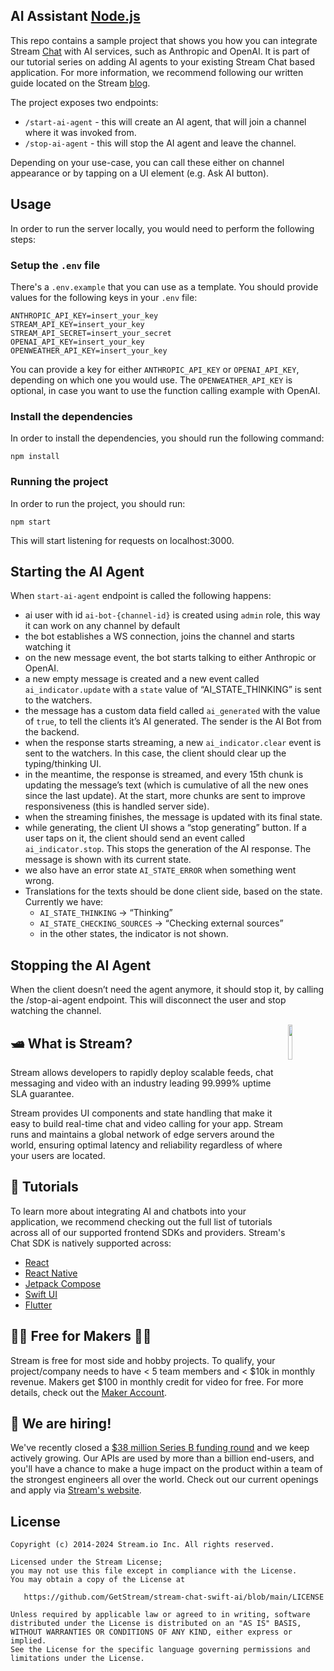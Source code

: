 ## AI Assistant [Node.js](https://getstream.io/blog/nodejs-assistant/)

This repo contains a sample project that shows you how you can integrate Stream [Chat](https://getstream.io/chat/) with AI services, such as Anthropic and OpenAI. It is part of our tutorial series on adding AI agents to your existing Stream Chat based application. For more information, we recommend following our written guide located on the Stream [blog](https://getstream.io/blog/ai-assistant/). 


The project exposes two endpoints:
- `/start-ai-agent` - this will create an AI agent, that will join a channel where it was invoked from.
- `/stop-ai-agent` - this will stop the AI agent and leave the channel.

Depending on your use-case, you can call these either on channel appearance or by tapping on a UI element (e.g. Ask AI button).

## Usage

In order to run the server locally, you would need to perform the following steps:

### Setup the `.env` file

There's a `.env.example` that you can use as a template. You should provide values for the following keys in your `.env` file:

```
ANTHROPIC_API_KEY=insert_your_key
STREAM_API_KEY=insert_your_key
STREAM_API_SECRET=insert_your_secret
OPENAI_API_KEY=insert_your_key
OPENWEATHER_API_KEY=insert_your_key
```

You can provide a key for either `ANTHROPIC_API_KEY` or `OPENAI_API_KEY`, depending on which one you would use. The `OPENWEATHER_API_KEY` is optional, in case you want to use the function calling example with OpenAI.

### Install the dependencies

In order to install the dependencies, you should run the following command:

```
npm install
```

### Running the project

In order to run the project, you should run:

```
npm start
```

This will start listening for requests on localhost:3000.

## Starting the AI Agent

When `start-ai-agent` endpoint is called the following happens:

- ai user with id `ai-bot-{channel-id}` is created using `admin` role, this way it can work on any channel by default
- the bot establishes a WS connection, joins the channel and starts watching it
- on the new message event, the bot starts talking to either Anthropic or OpenAI.
- a new empty message is created and a new event called `ai_indicator.update` with a `state` value of “AI_STATE_THINKING” is sent to the watchers.
- the message has a custom data field called `ai_generated` with the value of `true`, to tell the clients it’s AI generated. The sender is the AI Bot from the backend.
- when the response starts streaming, a new `ai_indicator.clear` event is sent to the watchers. In this case, the client should clear up the typing/thinking UI.
- in the meantime, the response is streamed, and every 15th chunk is updating the message’s text  (which is cumulative of all the new ones since the last update). At the start, more chunks are sent to improve responsiveness (this is handled server side).
- when the streaming finishes, the message is updated with its final state.
- while generating, the client UI shows a “stop generating” button. If a user taps on it, the client should send an event called `ai_indicator.stop`. This stops the generation of the AI response. The message is shown with its current state.
- we also have an error state `AI_STATE_ERROR` when something went wrong.
- Translations for the texts should be done client side, based on the state. Currently we have:
   - `AI_STATE_THINKING` → “Thinking”
   - `AI_STATE_CHECKING_SOURCES` → “Checking external sources”
   - in the other states, the indicator is not shown.

## Stopping the AI Agent

When the client doesn’t need the agent anymore, it should stop it, by calling the /stop-ai-agent endpoint. This will disconnect the user and stop watching the channel.

<a href="https://getstream.io?utm_source=Github&utm_medium=Github_Repo_Content&utm_content=Developer&utm_campaign=Github_Swift_AI_SDK&utm_term=DevRelOss">
<img src="https://user-images.githubusercontent.com/24237865/138428440-b92e5fb7-89f8-41aa-96b1-71a5486c5849.png" align="right" width="12%"/>
</a>

## 🛥 What is Stream?

Stream allows developers to rapidly deploy scalable feeds, chat messaging and video with an industry leading 99.999% uptime SLA guarantee.

Stream provides UI components and state handling that make it easy to build real-time chat and video calling for your app. Stream runs and maintains a global network of edge servers around the world, ensuring optimal latency and reliability regardless of where your users are located.

## 📕 Tutorials

To learn more about integrating AI and chatbots into your application, we recommend checking out the full list of tutorials across all of our supported frontend SDKs and providers. Stream's Chat SDK is natively supported across:
* [React](https://getstream.io/blog/react-assistant/)
* [React Native](https://getstream.io/blog/react-native-assistant/)
* [Jetpack Compose](https://getstream.io/blog/android-assistant/)
* [Swift UI](https://getstream.io/blog/ios-assistant/)
* [Flutter](https://getstream.io/blog/flutter-assistant/)



## 👩‍💻 Free for Makers 👨‍💻

Stream is free for most side and hobby projects. To qualify, your project/company needs to have < 5 team members and < $10k in monthly revenue. Makers get $100 in monthly credit for video for free.
For more details, check out the [Maker Account](https://getstream.io/maker-account?utm_source=Github&utm_medium=Github_Repo_Content&utm_content=Developer&utm_campaign=Github_Swift_AI_SDK&utm_term=DevRelOss).

## 💼 We are hiring!

We've recently closed a [\$38 million Series B funding round](https://techcrunch.com/2021/03/04/stream-raises-38m-as-its-chat-and-activity-feed-apis-power-communications-for-1b-users/) and we keep actively growing.
Our APIs are used by more than a billion end-users, and you'll have a chance to make a huge impact on the product within a team of the strongest engineers all over the world.
Check out our current openings and apply via [Stream's website](https://getstream.io/team/#jobs).


## License

```
Copyright (c) 2014-2024 Stream.io Inc. All rights reserved.

Licensed under the Stream License;
you may not use this file except in compliance with the License.
You may obtain a copy of the License at

   https://github.com/GetStream/stream-chat-swift-ai/blob/main/LICENSE

Unless required by applicable law or agreed to in writing, software
distributed under the License is distributed on an "AS IS" BASIS,
WITHOUT WARRANTIES OR CONDITIONS OF ANY KIND, either express or implied.
See the License for the specific language governing permissions and
limitations under the License.
```
